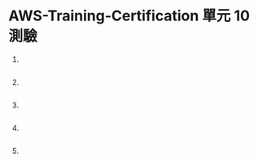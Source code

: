 # AWS-Training-Certification 單元 10 測驗

1. 
```bash

```

2. 
```bash
```

3. 
```bash

```

4. 
```bash

```

5. 
```bash

```
